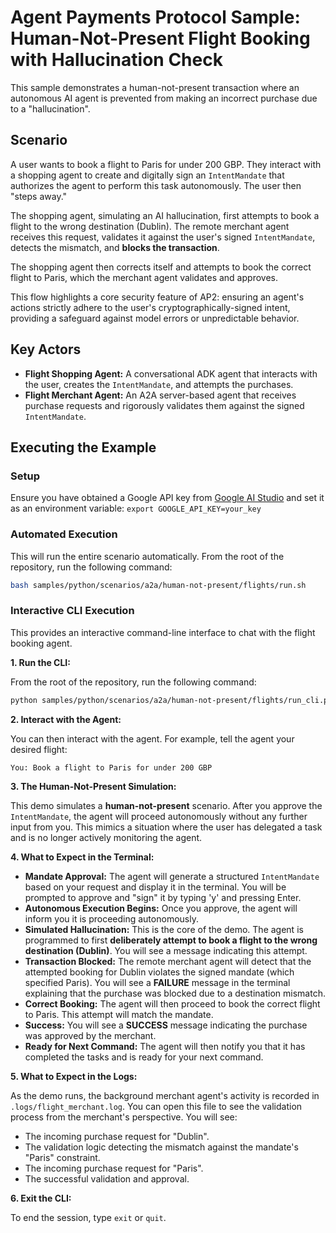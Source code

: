 # Agent Payments Protocol Sample: Human-Not-Present Flight Booking with Hallucination Check

This sample demonstrates a human-not-present transaction where an autonomous AI agent is prevented from making an incorrect purchase due to a "hallucination".

## Scenario

A user wants to book a flight to Paris for under 200 GBP. They interact with a shopping agent to create and digitally sign an `IntentMandate` that authorizes the agent to perform this task autonomously. The user then "steps away."

The shopping agent, simulating an AI hallucination, first attempts to book a flight to the wrong destination (Dublin). The remote merchant agent receives this request, validates it against the user's signed `IntentMandate`, detects the mismatch, and **blocks the transaction**.

The shopping agent then corrects itself and attempts to book the correct flight to Paris, which the merchant agent validates and approves.

This flow highlights a core security feature of AP2: ensuring an agent's actions strictly adhere to the user's cryptographically-signed intent, providing a safeguard against model errors or unpredictable behavior.

## Key Actors

*   **Flight Shopping Agent:** A conversational ADK agent that interacts with the user, creates the `IntentMandate`, and attempts the purchases.
*   **Flight Merchant Agent:** An A2A server-based agent that receives purchase requests and rigorously validates them against the signed `IntentMandate`.

## Executing the Example

### Setup

Ensure you have obtained a Google API key from [Google AI Studio](https://aistudio.google.com/apikey) and set it as an environment variable:
`export GOOGLE_API_KEY=your_key`

### Automated Execution

This will run the entire scenario automatically. From the root of the repository, run the following command:

```sh
bash samples/python/scenarios/a2a/human-not-present/flights/run.sh
```

### Interactive CLI Execution

This provides an interactive command-line interface to chat with the flight booking agent.

**1. Run the CLI:**

From the root of the repository, run the following command:

```sh
python samples/python/scenarios/a2a/human-not-present/flights/run_cli.py
```

**2. Interact with the Agent:**

You can then interact with the agent. For example, tell the agent your desired flight:

```
You: Book a flight to Paris for under 200 GBP
```

**3. The Human-Not-Present Simulation:**

This demo simulates a **human-not-present** scenario. After you approve the `IntentMandate`, the agent will proceed autonomously without any further input from you. This mimics a situation where the user has delegated a task and is no longer actively monitoring the agent.

**4. What to Expect in the Terminal:**

*   **Mandate Approval:** The agent will generate a structured `IntentMandate` based on your request and display it in the terminal. You will be prompted to approve and "sign" it by typing 'y' and pressing Enter.
*   **Autonomous Execution Begins:** Once you approve, the agent will inform you it is proceeding autonomously.
*   **Simulated Hallucination:** This is the core of the demo. The agent is programmed to first **deliberately attempt to book a flight to the wrong destination (Dublin)**. You will see a message indicating this attempt.
*   **Transaction Blocked:** The remote merchant agent will detect that the attempted booking for Dublin violates the signed mandate (which specified Paris). You will see a **FAILURE** message in the terminal explaining that the purchase was blocked due to a destination mismatch.
*   **Correct Booking:** The agent will then proceed to book the correct flight to Paris. This attempt will match the mandate.
*   **Success:** You will see a **SUCCESS** message indicating the purchase was approved by the merchant.
*   **Ready for Next Command:** The agent will then notify you that it has completed the tasks and is ready for your next command.

**5. What to Expect in the Logs:**

As the demo runs, the background merchant agent's activity is recorded in `.logs/flight_merchant.log`. You can open this file to see the validation process from the merchant's perspective. You will see:

*   The incoming purchase request for "Dublin".
*   The validation logic detecting the mismatch against the mandate's "Paris" constraint.
*   The incoming purchase request for "Paris".
*   The successful validation and approval.

**6. Exit the CLI:**

To end the session, type `exit` or `quit`.

